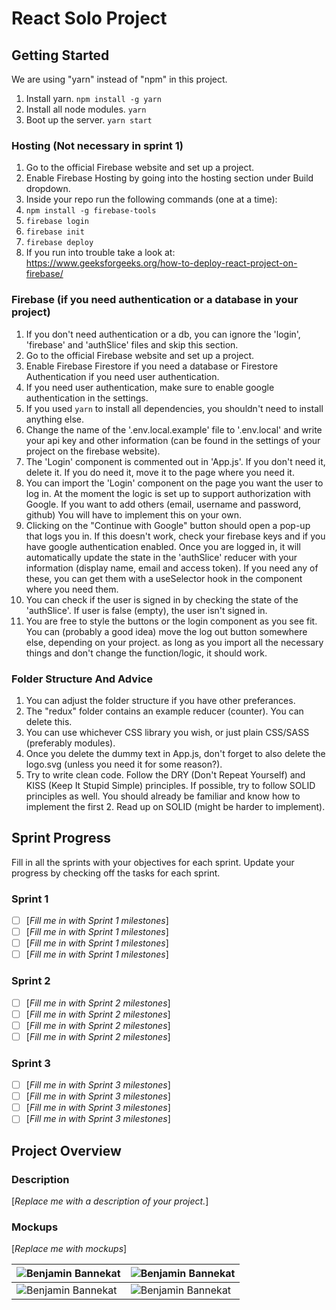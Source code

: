 # React Solo Project

## Getting Started

We are using "yarn" instead of "npm" in this project.

1. Install yarn. `npm install -g yarn`
2. Install all node modules. `yarn`
3. Boot up the server. `yarn start`

### Hosting (Not necessary in sprint 1)

1. Go to the official Firebase website and set up a project.
2. Enable Firebase Hosting by going into the hosting section under Build dropdown.
3. Inside your repo run the following commands (one at a time):
4. `npm install -g firebase-tools`
5. `firebase login`
6. `firebase init`
7. `firebase deploy`
8. If you run into trouble take a look at: https://www.geeksforgeeks.org/how-to-deploy-react-project-on-firebase/

### Firebase (if you need authentication or a database in your project)

1. If you don't need authentication or a db, you can ignore the 'login', 'firebase' and 'authSlice' files and skip this section.
2. Go to the official Firebase website and set up a project.
3. Enable Firebase Firestore if you need a database or Firestore Authentication if you need user authentication.
4. If you need user authentication, make sure to enable google authentication in the settings.
5. If you used `yarn` to install all dependencies, you shouldn't need to install anything else.
6. Change the name of the '.env.local.example' file to '.env.local' and write your api key and other information (can be found in the settings of your project on the firebase website).
7. The 'Login' component is commented out in 'App.js'. If you don't need it, delete it. If you do need it, move it to the page where you need it.
8. You can import the 'Login' component on the page you want the user to log in. At the moment the logic is set up to support authorization with Google. If you want to add others (email, username and password, github) You will have to implement this on your own.
9. Clicking on the "Continue with Google" button should open a pop-up that logs you in. If this doesn't work, check your firebase keys and if you have google authentication enabled. Once you are logged in, it will automatically update the state in the 'authSlice' reducer with your information (display name, email and access token). If you need any of these, you can get them with a useSelector hook in the component where you need them.
10. You can check if the user is signed in by checking the state of the 'authSlice'. If user is false (empty), the user isn't signed in.
11. You are free to style the buttons or the login component as you see fit. You can (probably a good idea) move the log out button somewhere else, depending on your project. as long as you import all the necessary things and don't change the function/logic, it should work.

### Folder Structure And Advice

1. You can adjust the folder structure if you have other preferances.
2. The "redux" folder contains an example reducer (counter). You can delete this.
3. You can use whichever CSS library you wish, or just plain CSS/SASS (preferably modules).
4. Once you delete the dummy text in App.js, don't forget to also delete the logo.svg (unless you need it for some reason?).
5. Try to write clean code. Follow the DRY (Don't Repeat Yourself) and KISS (Keep It Stupid Simple) principles. If possible, try to follow SOLID principles as well. You should already be familiar and know how to implement the first 2. Read up on SOLID (might be harder to implement).

<!---
*** WHEN YOU ARE UP AND RUNNING, DELETE EVERYTHING ABOVE ME EXCEPT THE VERY TOP LINE. ***
*** RENAME THE TOP LINE WITH YOUR PROJECT NAME. ***
-->

## Sprint Progress

Fill in all the sprints with your objectives for each sprint. Update your progress by checking off the tasks for each sprint.

### Sprint 1

- [ ] [*Fill me in with Sprint 1 milestones*]
- [ ] [*Fill me in with Sprint 1 milestones*]
- [ ] [*Fill me in with Sprint 1 milestones*]
- [ ] [*Fill me in with Sprint 1 milestones*]

### Sprint 2

- [ ] [*Fill me in with Sprint 2 milestones*]
- [ ] [*Fill me in with Sprint 2 milestones*]
- [ ] [*Fill me in with Sprint 2 milestones*]
- [ ] [*Fill me in with Sprint 2 milestones*]

### Sprint 3

- [ ] [*Fill me in with Sprint 3 milestones*]
- [ ] [*Fill me in with Sprint 3 milestones*]
- [ ] [*Fill me in with Sprint 3 milestones*]
- [ ] [*Fill me in with Sprint 3 milestones*]

## Project Overview

### Description

[*Replace me with a description of your project.*]

### Mockups

[*Replace me with mockups*]

| ![Benjamin Bannekat](https://octodex.github.com/images/bannekat.png) | ![Benjamin Bannekat](https://octodex.github.com/images/bannekat.png) |
| -------------------------------------------------------------------- | -------------------------------------------------------------------- |
| ![Benjamin Bannekat](https://octodex.github.com/images/bannekat.png) | ![Benjamin Bannekat](https://octodex.github.com/images/bannekat.png) |
